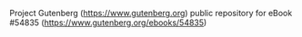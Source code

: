 Project Gutenberg (https://www.gutenberg.org) public repository for
eBook #54835 (https://www.gutenberg.org/ebooks/54835)
